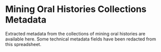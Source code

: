 # Mining Oral Histories Collections Metadata

Extracted metadata from the collections of mining oral histories are available here. Some technical metadata fields have been redacted from this spreadsheet.
